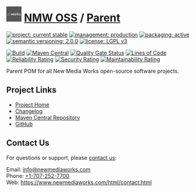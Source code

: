 # [<img src="nmw-logo.png" alt="NMW Logo" width="40" height="40">](https://github.com/newmediaworks) [NMW OSS](https://github.com/newmediaworks/nmw-oss) / [Parent](https://github.com/newmediaworks/nmw-oss-parent)

[![project: current stable](https://oss.newmediaworks.com/ao-badges/project-current-stable.svg)](https://aoindustries.com/life-cycle#project-current-stable)
[![management: production](https://oss.newmediaworks.com/ao-badges/management-production.svg)](https://aoindustries.com/life-cycle#management-production)
[![packaging: active](https://oss.newmediaworks.com/ao-badges/packaging-active.svg)](https://aoindustries.com/life-cycle#packaging-active)  
[![semantic versioning: 2.0.0](https://oss.newmediaworks.com/ao-badges/semver-2.0.0.svg)](http://semver.org/spec/v2.0.0.html)
[![license: LGPL v3](https://oss.newmediaworks.com/ao-badges/license-lgpl-3.0.svg)](https://www.gnu.org/licenses/lgpl-3.0)

[![Build](https://github.com/newmediaworks/nmw-oss-parent/workflows/Build/badge.svg?branch=master)](https://github.com/newmediaworks/nmw-oss-parent/actions?query=workflow%3ABuild)
[![Maven Central](https://maven-badges.herokuapp.com/maven-central/com.newmediaworks/nmw-oss-parent/badge.svg)](https://maven-badges.herokuapp.com/maven-central/com.newmediaworks/nmw-oss-parent)
[![Quality Gate Status](https://sonarcloud.io/api/project_badges/measure?branch=master&project=com.newmediaworks%3Anmw-oss-parent&metric=alert_status)](https://sonarcloud.io/dashboard?branch=master&id=com.newmediaworks%3Anmw-oss-parent)
[![Lines of Code](https://sonarcloud.io/api/project_badges/measure?branch=master&project=com.newmediaworks%3Anmw-oss-parent&metric=ncloc)](https://sonarcloud.io/component_measures?branch=master&id=com.newmediaworks%3Anmw-oss-parent&metric=ncloc)  
[![Reliability Rating](https://sonarcloud.io/api/project_badges/measure?branch=master&project=com.newmediaworks%3Anmw-oss-parent&metric=reliability_rating)](https://sonarcloud.io/component_measures?branch=master&id=com.newmediaworks%3Anmw-oss-parent&metric=Reliability)
[![Security Rating](https://sonarcloud.io/api/project_badges/measure?branch=master&project=com.newmediaworks%3Anmw-oss-parent&metric=security_rating)](https://sonarcloud.io/component_measures?branch=master&id=com.newmediaworks%3Anmw-oss-parent&metric=Security)
[![Maintainability Rating](https://sonarcloud.io/api/project_badges/measure?branch=master&project=com.newmediaworks%3Anmw-oss-parent&metric=sqale_rating)](https://sonarcloud.io/component_measures?branch=master&id=com.newmediaworks%3Anmw-oss-parent&metric=Maintainability)

Parent POM for all New Media Works open-source software projects.

## Project Links
* [Project Home](https://oss.newmediaworks.com/parent/)
* [Changelog](https://oss.newmediaworks.com/parent/changelog)
* [Maven Central Repository](https://central.sonatype.com/search?namespace=com.newmediaworks&q=a%3Anmw-oss-parent)
* [GitHub](https://github.com/newmediaworks/nmw-oss-parent)

## Contact Us
For questions or support, please [contact us](https://www.newmediaworks.com/html/contact.html):

Email: [info@newmediaworks.com](mailto:info@newmediaworks.com)  
Phone: [+1-707-252-7700](tel:+1-707-252-7700)  
Web: https://www.newmediaworks.com/html/contact.html
